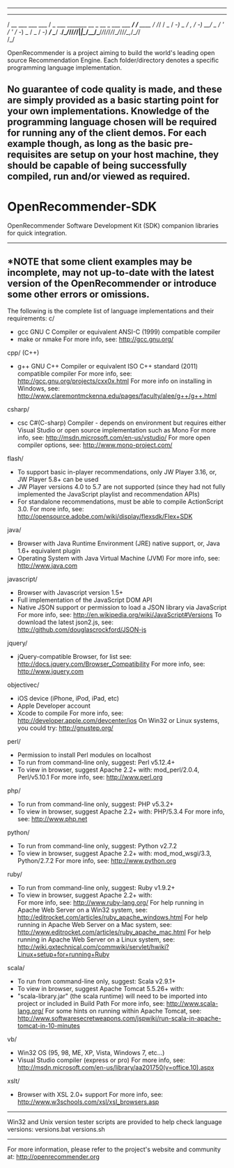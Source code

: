 -------------------------------------------------------------------------------
  ____                ___                                       __       
 / __ \___  ___ ___  / _ \___ _______  __ _  __ _  ___ ___  ___/ /__ ____
/ /_/ / _ \/ -_) _ \/ , _/ -_) __/ _ \/  ' \/  ' \/ -_) _ \/ _  / -_) __/
\____/ .__/\__/_//_/_/|_|\__/\__/\___/_/_/_/_/_/_/\__/_//_/\_,_/\__/_/   
    /_/                                                                                                                                

OpenRecommender is a project aiming to build the world's leading open source Recommendation Engine.
Each folder/directory denotes a specific programming language implementation.

No guarantee of code quality is made, and these are simply provided as a basic starting point for your own implementations.
Knowledge of the programming language chosen will be required for running any of the client demos. For each example though, as long as the basic pre-requisites are setup on your host machine, they should be capable of being successfully compiled, run and/or viewed as required.
-------------------------------------------------------------------------------


OpenRecommender-SDK
===================

OpenRecommender Software Development Kit (SDK) companion libraries for quick integration.


-----------------------------------------------------------------------------------
*NOTE that some client examples may be incomplete, may not up-to-date with the latest version of the OpenRecommender or introduce some other errors or omissions.
-----------------------------------------------------------------------------------

The following is the complete list of language implementations and their requirements:
c/
  - gcc  GNU C Compiler or equivalent ANSI-C (1999) compatible compiler
  - make or nmake
   For more info, see:
   http://gcc.gnu.org/
   
cpp/ (C++)
  - g++  GNU C++ Compiler or equivalent ISO C++ standard (2011) compatible compiler
   For more info, see:
   http://gcc.gnu.org/projects/cxx0x.html
   For more info on installing in Windows, see:
   http://www.claremontmckenna.edu/pages/faculty/alee/g++/g++.html
   
csharp/
  - csc  C#(C-sharp) Compiler - depends on environment but requires either Visual Studio or open source implementation such as Mono
   For more info, see:
   http://msdn.microsoft.com/en-us/vstudio/
   For more open compiler options, see:
   http://www.mono-project.com/

flash/
  - To support basic in-player recommendations, only JW Player 3.16, or, JW Player 5.8+ can be used
  - JW Player versions 4.0 to 5.7 are not supported (since they had not fully implemented the JavaScript playlist and recommendation APIs) 
  - For standalone recommendations, must be able to compile ActionScript 3.0.
   For more info, see: 
   http://opensource.adobe.com/wiki/display/flexsdk/Flex+SDK

java/
  - Browser with Java Runtime Environment (JRE) native support, or, Java 1.6+ equivalent plugin
  - Operating System with Java Virtual Machine (JVM)
   For more info, see:
   http://www.java.com

javascript/
  - Browser with Javascript version 1.5+
  - Full implementation of the JavaScript DOM API
  - Native JSON support or permission to load a JSON library via JavaScript
   For more info, see:
   http://en.wikipedia.org/wiki/JavaScript#Versions
   To download the latest json2.js, see:
   http://github.com/douglascrockford/JSON-js

jquery/
  - jQuery-compatible Browser, for list see: 
   http://docs.jquery.com/Browser_Compatibility
   For more info, see:
   http://www.jquery.com

objectivec/
  - iOS device (iPhone, iPod, iPad, etc)
  - Apple Developer account
  - Xcode to compile
   For more info, see:
   http://developer.apple.com/devcenter/ios
   On Win32 or Linux systems, you could try: 
   http://gnustep.org/

perl/
  - Permission to install Perl modules on localhost
  - To run from command-line only, suggest:  Perl v5.12.4+
  - To view in browser, suggest Apache 2.2+ with:  mod_perl/2.0.4, Perl/v5.10.1
   For more info, see:
   http://www.perl.org

php/
  - To run from command-line only, suggest:  PHP v5.3.2+
  - To view in browser, suggest Apache 2.2+ with:  PHP/5.3.4
   For more info, see:
   http://www.php.net

python/
  - To run from command-line only, suggest:  Python v2.7.2
  - To view in browser, suggest Apache 2.2+ with:  mod_mod_wsgi/3.3, Python/2.7.2
   For more info, see:
   http://www.python.org

ruby/
  - To run from command-line only, suggest:  Ruby v1.9.2+
  - To view in browser, suggest Apache 2.2+ with:  
   For more info, see:
   http://www.ruby-lang.org/
   For help running in Apache Web Server on a Win32 system, see: http://editrocket.com/articles/ruby_apache_windows.html
   For help running in Apache Web Server on a Mac system, see: http://www.editrocket.com/articles/ruby_apache_mac.html
   For help running in Apache Web Server on a Linux system, see: http://wiki.gxtechnical.com/commwiki/servlet/hwiki?Linux+setup+for+running+Ruby

scala/
  - To run from command-line only, suggest: Scala v2.9.1+
  - To view in browser, suggest Apache Tomcat 5.5.26+ with:
  - "scala-library.jar" (the scala runtime) will need to be imported into project or included in Build Path
   For more info, see:
   http://www.scala-lang.org/
   For some hints on running within Apache Tomcat, see:
   http://www.softwaresecretweapons.com/jspwiki/run-scala-in-apache-tomcat-in-10-minutes

vb/
  - Win32 OS (95, 98, ME, XP, Vista, Windows 7, etc...)
  - Visual Studio compiler (express or pro)
   For more info, see: 
   http://msdn.microsoft.com/en-us/library/aa201750(v=office.10).aspx

xslt/
  - Browser with XSL 2.0+ support
   For more info, see:
   http://www.w3schools.com/xsl/xsl_browsers.asp


-----------------------------------------------------------------------------------
Win32 and Unix version tester scripts are provided to help check language versions:
 versions.bat
 versions.sh

-------------------------------------------------------------------------------
For more information, please refer to the project's website and community at:
http://openrecommender.org
